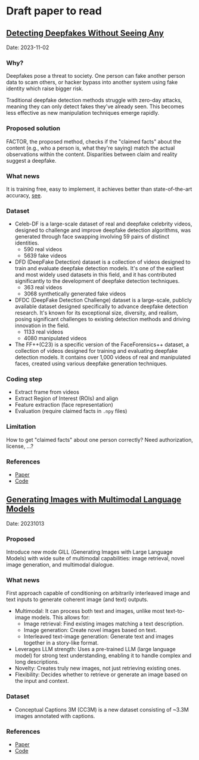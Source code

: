 # Draft paper to read

## [Detecting Deepfakes Without Seeing Any](https://paperswithcode.com/paper/detecting-deepfakes-without-seeing-any)

Date: 2023-11-02

### Why?

Deepfakes pose a threat to society. One person can fake another person data to
scam others, or hacker bypass into another system using fake identity which
raise bigger risk.

Traditional deepfake detection methods struggle with zero-day attacks, meaning
they can only detect fakes they've already seen. This becomes less effective as
new manipulation techniques emerge rapidly.

### Proposed solution

FACTOR, the proposed method, checks if the "claimed facts" about the content
(e.g., who a person is, what they're saying) match the actual observations
within the content. Disparities between claim and reality suggest a deepfake.

### What news

It is training free, easy to implement, it achieves better than state-of-the-art
accuracy,
[see](https://paperswithcode.com/sota/deepfake-detection-on-fakeavceleb-1).

### Dataset

- Celeb-DF is a large-scale dataset of real and deepfake celebrity videos,
  designed to challenge and improve deepfake detection algorithms, was generated
  through face swapping involving 59 pairs of distinct identities.
  - 590 real videos
  - 5639 fake videos
- DFD (DeepFake Detection) dataset is a collection of videos designed to train
  and evaluate deepfake detection models. It's one of the earliest and most
  widely used datasets in this field, and it has contributed significantly to
  the development of deepfake detection techniques.
  - 363 real videos
  - 3068 synthetically generated fake videos
- DFDC (DeepFake Detection Challenge) dataset is a large-scale, publicly
  available dataset designed specifically to advance deepfake detection
  research. It's known for its exceptional size, diversity, and realism, posing
  significant challenges to existing detection methods and driving innovation in
  the field.
  - 1133 real videos
  - 4080 manipulated videos
- The FF++(C23) is a specific version of the FaceForensics++ dataset, a
  collection of videos designed for training and evaluating deepfake detection
  models. It contains over 1,000 videos of real and manipulated faces, created
  using various deepfake generation techniques.

### Coding step

- Extract frame from videos
- Extract Region of Interest (ROIs) and align
- Feature extraction (face representation)
- Evaluation (require claimed facts in `.npy` files)

### Limitation

How to get "claimed facts" about one person correctly? Need authorization,
license, ...?

### References

- [Paper](https://arxiv.org/pdf/2311.01458v1.pdf)
- [Code](https://github.com/talreiss/FACTOR)

## [Generating Images with Multimodal Language Models](https://jykoh.com/gill)

Date: 20231013

### Proposed

Introduce new mode GILL (Generating Images with Large Language Models) with wide
suite of multimodal capabilities: image retrieval, novel image generation, and
multimodal dialogue.

### What news

First approach capable of conditioning on arbitrarily interleaved image and text
inputs to generate coherent image (and text) outputs.

- Multimodal: It can process both text and images, unlike most text-to-image
  models. This allows for:
  - Image retrieval: Find existing images matching a text description.
  - Image generation: Create novel images based on text.
  - Interleaved text-image generation: Generate text and images together in a
    story-like format.
- Leverages LLM strength: Uses a pre-trained LLM (large language model) for
  strong text understanding, enabling it to handle complex and long
  descriptions.
- Novelty: Creates truly new images, not just retrieving existing ones.
- Flexibility: Decides whether to retrieve or generate an image based on the
  input and context.

### Dataset

- Conceptual Captions 3M (CC3M) is a new dataset consisting of ~3.3M images
  annotated with captions.

### References

- [Paper](https://arxiv.org/pdf/2305.17216.pdf)
- [Code](https://github.com/kohjingyu/gill)
